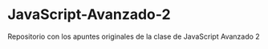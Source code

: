 # JavaScript-Avanzado-2
Repositorio con los apuntes originales de la clase de JavaScript Avanzado 2
